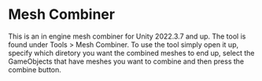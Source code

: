 <h1>Mesh Combiner</h1>

This is an in engine mesh combiner for Unity 2022.3.7 and up. The tool is found under Tools > Mesh Combiner. To use the tool simply open it up, specify which diretory you want the combined meshes to end up, select the GameObjects that have meshes you want to combine and then press the combine button.